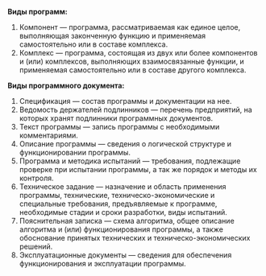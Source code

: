 **Виды программ:**
1) Компонент — программа, рассматриваемая как единое целое, выполняющая законченную функцию и применяемая самостоятельно или в составе комплекса.
2) Комплекс — программа, состоящая из двух или более компонентов и (или) комплексов, выполняющих взаимосвязанные функции, и применяемая самостоятельно или в составе другого комплекса.

**Виды программного документа:**
1) Спецификация — состав программы и документации на нее.
2) Ведомость держателей подлинников — перечень предприятий, на которых хранят подлинники программных документов.
3) Текст программы — запись программы с необходимыми комментариями.
4) Описание программы — сведения о логической структуре и функционировании программы.
5) Программа и методика испытаний — требования, подлежащие проверке при испытании программы, а так же порядок и методы их контроля.
6) Техническое задание — назначение и область применения программы, технические, техническо-экономические и специальные требования, предъявляемые к программе, необходимые стадии и сроки разработки, виды испытаний.
7) Пояснительная записка — схема алгоритма, общее описание алгоритма и (или) функционирования программы, а также обоснование принятых технических и техническо-экономических решений.
8) Эксплуатационные документы — сведения для обеспечения функционирования и эксплуатации программы.

